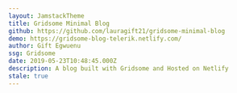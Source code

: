 ```yaml
---
layout: JamstackTheme
title: Gridsome Minimal Blog
github: https://github.com/lauragift21/gridsome-minimal-blog
demo: https://gridsome-blog-telerik.netlify.com/
author: Gift Egwuenu
ssg: Gridsome
date: 2019-05-23T10:48:45.000Z
description: A blog built with Gridsome and Hosted on Netlify
stale: true
---
```

